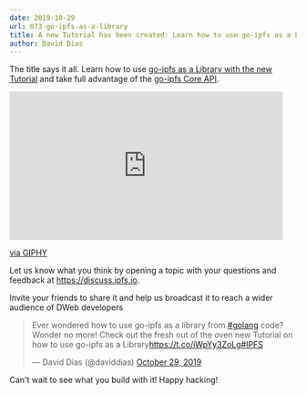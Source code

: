```yaml
---
date: 2019-10-29
url: 073-go-ipfs-as-a-library
title: A new Tutorial has been created: Learn how to use go-ipfs as a Library
author: David Dias
---
```


The title says it all. Learn how to use [go-ipfs as a Library with the new Tutorial](https://github.com/ipfs/go-ipfs/tree/master/docs/examples/go-ipfs-as-a-library) and take full advantage of the [go-ipfs Core API](https://godoc.org/github.com/ipfs/interface-go-ipfs-core).

<iframe src="https://giphy.com/embed/jV64pAJEEjQU01dq7r" width="480" height="260" frameBorder="0" class="giphy-embed" allowFullScreen></iframe><p><a href="https://giphy.com/gifs/tutorial-docs-ipfs-jV64pAJEEjQU01dq7r">via GIPHY</a></p>

Let us know what you think by opening a topic with your questions and feedback at https://discuss.ipfs.io.

Invite your friends to share it and help us broadcast it to reach a wider audience of DWeb developers

<blockquote class="twitter-tweet" data-partner="tweetdeck"><p lang="en" dir="ltr">Ever wondered how to use go-ipfs as a library from <a href="https://twitter.com/hashtag/golang?src=hash&amp;ref_src=twsrc%5Etfw">#golang</a> code? Wonder no more! Check out the fresh out of the oven new Tutorial on how to use go-ipfs as a Library<a href="https://t.co/iWpYy3ZoLg">https://t.co/iWpYy3ZoLg</a><a href="https://twitter.com/hashtag/IPFS?src=hash&amp;ref_src=twsrc%5Etfw">#IPFS</a></p>&mdash; David Dias (@daviddias) <a href="https://twitter.com/daviddias/status/1189094401974439936?ref_src=twsrc%5Etfw">October 29, 2019</a></blockquote>
<script async src="https://platform.twitter.com/widgets.js" charset="utf-8"></script>

Can't wait to see what you build with it! Happy hacking!
